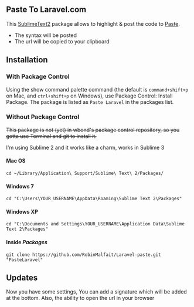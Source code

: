 Paste To Laravel.com
--------------------

This [SublimeText2](http://www.sublimetext.com/2) package allows to highlight &
post the code to [Paste](http://paste.laravel.com).

 * The syntax will be posted
 * The url will be copied to your clipboard

## Installation ##

### With Package Control ###

Using the show command palette command (the default is `command+shift+p` on Mac, and `ctrl+shift+p` on Windows), use Package Control: Install Package. The package is listed as `Paste Laravel` in the packages list.

### Without Package Control ###

~~This package is not (yet) in wbond's package control repository, so you gotta use Terminal and git to install it.~~

I'm using Sublime 2 and it works like a charm, works in Sublime 3

#### Mac OS ####

    cd ~/Library/Application\ Support/Sublime\ Text\ 2/Packages/

#### Windows 7 ####

    cd "C:\Users\YOUR_USERNAME\AppData\Roaming\Sublime Text 2\Packages"

#### Windows XP ####

    cd "C:\Documents and Settings\YOUR_USERNAME\Application Data\Sublime Text 2\Packages"

#### Inside _Packages_ ####

    git clone https://github.com/RobinMalfait/Laravel-paste.git "PasteLaravel"

## Updates ##

Now you have some settings, You can add a signature which will be added at the bottom.
Also, the ability to open the url in your browser